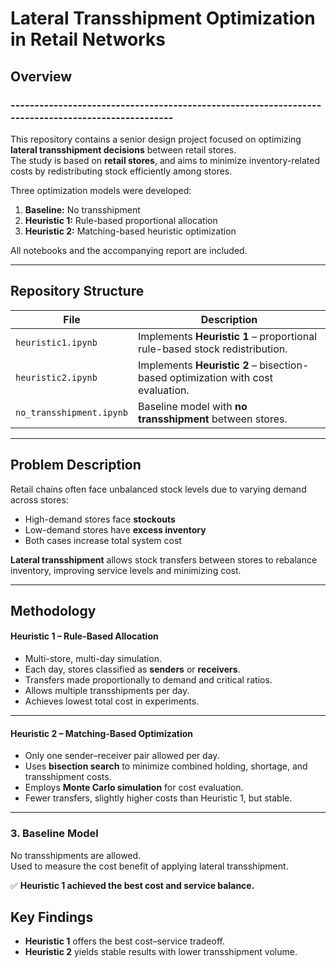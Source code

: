 # Lateral Transshipment Optimization in Retail Networks

## Overview
### ---------------------------------------------------------------------------------------------------
This repository contains a senior design project focused on optimizing **lateral transshipment decisions** between retail stores.  
The study is based on **retail stores**, and aims to minimize inventory-related costs by redistributing stock efficiently among stores.

Three optimization models were developed:
1. **Baseline:** No transshipment
2. **Heuristic 1:** Rule-based proportional allocation
3. **Heuristic 2:** Matching-based heuristic optimization

All notebooks and the accompanying report are included.

---

## Repository Structure

| File | Description |
|------|--------------|
| `heuristic1.ipynb` | Implements **Heuristic 1** – proportional rule-based stock redistribution. |
| `heuristic2.ipynb` | Implements **Heuristic 2** – bisection-based optimization with cost evaluation. |
| `no_transshipment.ipynb` | Baseline model with **no transshipment** between stores. |

---

## Problem Description

Retail chains often face unbalanced stock levels due to varying demand across stores:
- High-demand stores face **stockouts**
- Low-demand stores have **excess inventory**
- Both cases increase total system cost

**Lateral transshipment** allows stock transfers between stores to rebalance inventory, improving service levels and minimizing cost.

---

## Methodology

#### Heuristic 1 – Rule-Based Allocation
- Multi-store, multi-day simulation.  
- Each day, stores classified as **senders** or **receivers**.  
- Transfers made proportionally to demand and critical ratios.  
- Allows multiple transshipments per day.  
- Achieves lowest total cost in experiments.

---

#### Heuristic 2 – Matching-Based Optimization
- Only one sender–receiver pair allowed per day.  
- Uses **bisection search** to minimize combined holding, shortage, and transshipment costs.  
- Employs **Monte Carlo simulation** for cost evaluation.  
- Fewer transfers, slightly higher costs than Heuristic 1, but stable.

---

### 3. Baseline Model
No transshipments are allowed.  
Used to measure the cost benefit of applying lateral transshipment.

✅ **Heuristic 1 achieved the best cost and service balance.**


## Key Findings

- **Heuristic 1** offers the best cost–service tradeoff.  
- **Heuristic 2** yields stable results with lower transshipment volume.